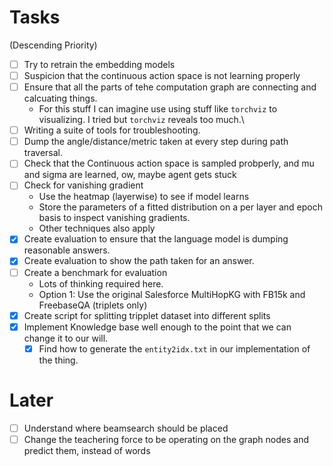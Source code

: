 # Tasks

(Descending Priority)

- [ ] Try to retrain the embedding models
- [ ] Suspicion that the continuous action space is not learning properly
- [ ] Ensure that all the parts of tehe computation graph are connecting and calcuating things.
    - For this stuff I can imagine use using stuff like `torchviz` to visualizing. I tried but `torchviz` reveals too much.\
- [ ] Writing a suite of tools for  troubleshooting.
- [ ] Dump the angle/distance/metric taken at every step during path traversal.
- [ ] Check that the Continuous action space is sampled probperly, and mu and sigma are learned, ow, maybe agent gets stuck
- [ ] Check for vanishing gradient
    - Use the heatmap (layerwise) to see if model learns
    - Store the parameters of a fitted distribution on a per layer and epoch basis to inspect vanishing gradients.
    - Other techniques also apply
- [x] Create evaluation to ensure that the language model is dumping reasonable answers.
- [x] Create evaluation to show the path taken for an answer. 
- [ ] Create a benchmark for evaluation
    - Lots of thinking required here.
    - Option 1: Use the original Salesforce MultiHopKG with FB15k and FreebaseQA (triplets only)
- [x] Create script for splitting tripplet dataset into different splits
- [x] Implement Knowledge base well enough to the point that we can change it to our will.
    - [x] Find how to generate the `entity2idx.txt` in our implementation of the thing.

# Later
- [ ] Understand where beamsearch should be placed
- [ ] Change the teachering force to be operating on the graph nodes and predict them, instead of words
